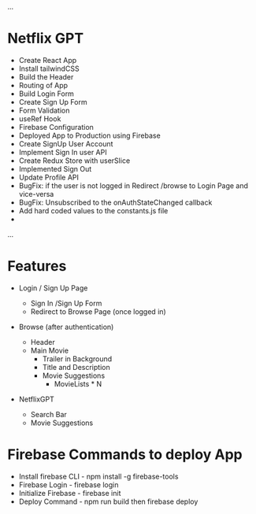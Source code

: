 ...
# Netflix GPT

- Create React App
- Install tailwindCSS
- Build the Header
- Routing of App
- Build Login Form
- Create Sign Up Form
- Form Validation
- useRef Hook
- Firebase Configuration
- Deployed App to Production using Firebase
- Create SignUp User Account
- Implement Sign In user API
- Create Redux Store with userSlice
- Implemented Sign Out
- Update Profile API
- BugFix: if the user is not logged in Redirect /browse to Login Page and vice-versa
- BugFix: Unsubscribed to the onAuthStateChanged callback
- Add hard coded values to the constants.js file
- 



...
# Features

- Login / Sign Up Page
    - Sign In /Sign Up Form
    - Redirect to Browse Page (once logged in)

- Browse (after authentication)
    - Header
    - Main Movie
        - Trailer in Background
        - Title and Description
        - Movie Suggestions
            - MovieLists * N

- NetflixGPT 
    - Search Bar
    - Movie Suggestions


# Firebase Commands to deploy App

- Install firebase CLI - npm install -g firebase-tools
- Firebase Login - firebase login
- Initialize Firebase - firebase init 
- Deploy Command - npm run build then firebase deploy